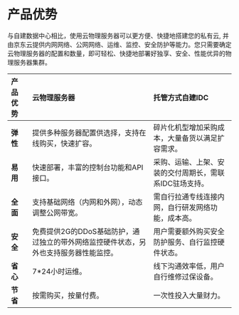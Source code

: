 # 产品优势

与自建数据中心相比，使用云物理服务器可以更方便、快捷地搭建您的私有云, 并由京东云提供内网网络、公网网络、运维、监控、安全防护等能力。您只需要确定云物理服务器的配置和数量，即可轻松、快捷地部署好独享、安全、性能优异的物理服务器集群。


|**产品优势**|**云物理服务器**|**托管方式自建IDC**|
|:- |:- |:- |
|**弹性**|提供多种服务器配置供选择，支持在线购买，快速扩容。|碎片化机型增加采购成本，大量备货以满足扩容需求。|
|**易用**|快速部署，丰富的控制台功能和API接口。|采购、运输、上架、安装的交付周期长，需联系IDC驻场支持。|
|**全面**|支持基础网络（内网和外网），动态调整公网带宽。|需自行拉通专线连接内网，自行研发网络功能，成本高。|
|**安全**|免费提供2G的DDoS基础防护，通过独立的带外网络监控硬件状态，另外也支持服务器性能监控。|用户需要额外购买安全防护服务、自行监控硬件状态。|
|**省心**|7*24小时运维。|线下沟通效率低，用户自行维修过保设备。|
|**节省**|按需购买，按量付费。|一次性投入大量财力。|
